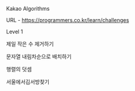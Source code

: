Kakao Algorithms

URL - https://programmers.co.kr/learn/challenges

Level 1

제일 작은 수 제거하기

문자열 내림차순으로 배치하기

행렬의 덧셈

서울에서김서방찾기
